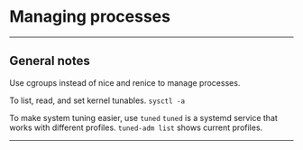 # Managing processes

---

## General notes

Use cgroups instead of nice and renice to manage processes.

To list, read, and set kernel tunables.
``sysctl -a``

To make system tuning easier, use ``tuned``
``tuned`` is a systemd service that works with different profiles.
``tuned-adm list`` shows current profiles.


---